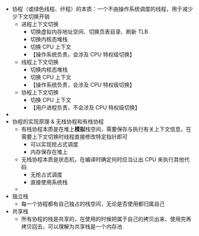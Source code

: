 - 协程（或绿色线程、纤程）的本质：一个不由操作系统调度的线程，用于减少少下文切换开销  
	- 进程上下文切换  
		- 切换虚拟内存地址空间、切换页表目录、刷新 TLB  
		- 切换内核态堆栈  
		- 切换 CPU 上下文  
		- 【操作系统负责，会涉及 CPU 特权级切换】  
	- 线程上下文切换  
		- 切换内核态堆栈  
		- 切换 CPU 上下文  
		- 【操作系统负责，会涉及 CPU 特权级切换】  
	- 协程上下文切换  
		- 切换 CPU 上下文  
		- 【用户进程负责，不会涉及 CPU 特权级切换】  
-  
- 协程的实现原理 & 无栈协程和有栈协程  
	- 有栈协程本质是在堆上**模拟**栈空间，需要保存与执行有关上下文信息，在需要上下文切换时线程直接修改特定指针即可  
		- 可以实现抢占式调度  
		- 内存保存在堆上  
	- 无栈协程本质是状态机，在编译时确定何时应当让出 CPU 来执行其他代码  
		- 无抢占式调度  
		- 直接使用系统栈  
	-  
- 独立栈  
	- 每一个协程都有自己独占的栈空间，无论是否使用都归属自己  
- 共享栈  
	- 所有协程的栈是共享的，在使用的时候把属于自己的拷贝出来、使用完再拷贝回去，可以理解为共享栈是一个内存池  

